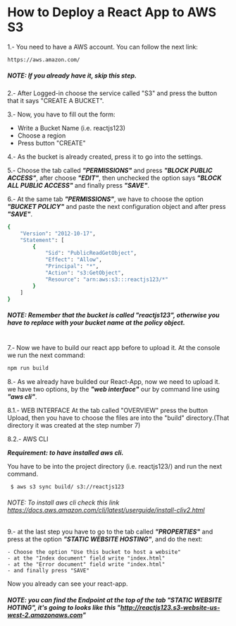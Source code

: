 # How to Deploy a React App to AWS S3

1.- You need to have a AWS account. You can follow the next link:

	https://aws.amazon.com/
	
##### NOTE: If you already have it, skip this step.

2.- After Logged-in choose the service called "S3" and press the button that it says "CREATE A BUCKET".

3.- Now, you have to fill out the form:

- Write a Bucket Name (i.e. reactjs123)
- Choose a region
- Press button "CREATE"

4.- As the bucket is already created, press it to go into the settings.

5.- Choose the tab called ***"PERMISSIONS"*** and press ***"BLOCK PUBLIC ACCESS"***, after choose ***"EDIT"***, then unchecked the option says ***"BLOCK ALL PUBLIC ACCESS"*** and finally press ***"SAVE"***.

6.- At the same tab ***"PERMISSIONS"***, we have to choose the option ***"BUCKET POLICY"*** and paste the next configuration object and after press ***"SAVE"***.
```sh
{
    "Version": "2012-10-17",
    "Statement": [
        {
            "Sid": "PublicReadGetObject",
            "Effect": "Allow",
            "Principal": "*",
            "Action": "s3:GetObject",
            "Resource": "arn:aws:s3:::reactjs123/*"
        }
    ]
}
```
##### NOTE: Remember that the bucket is called "reactjs123", otherwise you have to replace with your bucket name at the policy object.
\
7.- Now we have to build our react app before to upload it. At the console we run the next command:
```sh
npm run build
```
8.- As we already have builded our React-App, now we need to upload it. we have two options, by the ***"web interface"*** our by command line using ***"aws cli"***.

8.1.- WEB INTERFACE
At the tab called "OVERVIEW" press the button Upload, then you have to choose the files are into the "build" directory.(That directory it was created at the step number 7)
    
8.2.- AWS CLI 

***Requirement: to have installed aws cli.***

You have to be into the project directory (i.e. reactjs123/) and run the next command.

     $ aws s3 sync build/ s3://reactjs123
    
    
###### NOTE: To install aws cli check this link https://docs.aws.amazon.com/cli/latest/userguide/install-cliv2.html

9.- at the last step you have to go to the tab called ***"PROPERTIES"*** and press at the option ***"STATIC WEBSITE HOSTING"***, and do the next:

    - Choose the option "Use this bucket to host a website"
    - at the "Index document" field write "index.html"
    - at the "Error document" field write "index.html"
    - and finally press "SAVE"

Now you already can see your react-app.

##### NOTE: you can find the Endpoint at the top of the tab "STATIC WEBSITE HOTING", it's going to looks like this "http://reactjs123.s3-website-us-west-2.amazonaws.com"


 


